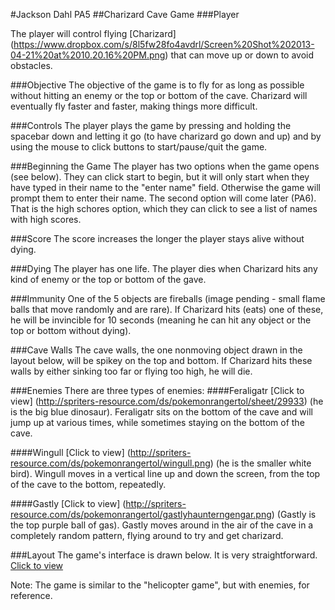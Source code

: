 #Jackson Dahl PA5
##Charizard Cave Game
###Player


The player will control flying [Charizard] (https://www.dropbox.com/s/8l5fw28fo4avdrl/Screen%20Shot%202013-04-21%20at%2010.20.16%20PM.png) that can move up or down to avoid obstacles.

###Objective
The objective of the game is to fly for as long as possible without hitting an enemy or the top or bottom of the cave. Charizard will eventually fly faster and faster, making things more difficult.

###Controls
The player plays the game by pressing and holding the spacebar down and letting it go (to have charizard go down and up) and by using the mouse to click buttons to start/pause/quit the game.

###Beginning the Game
The player has two options when the game opens (see below). They can click start to begin, but it will only start when they have typed in their name to the "enter name" field. Otherwise the game will prompt them to enter their name. The second option will come later (PA6). That is the high schores option, which they can click to see a list of names with high scores.

###Score
The score increases the longer the player stays alive without dying.

###Dying
The player has one life. The player dies when Charizard hits any kind of enemy or the top or bottom of the gave. 

###Immunity
One of the 5 objects are fireballs (image pending - small flame balls that move randomly and are rare). If Charizard hits (eats) one of these, he will be invincible for 10 seconds (meaning he can hit any object or the top or bottom without dying).

###Cave Walls
The cave walls, the one nonmoving object drawn in the layout below, will be spikey on the top and bottom. If Charizard hits these walls by either sinking too far or flying too high, he will die.

###Enemies
There are three types of enemies:
####Feraligatr
[Click to view] (http://spriters-resource.com/ds/pokemonrangertol/sheet/29933) (he is the big blue dinosaur). Feraligatr sits on the bottom of the cave and will jump up at various times, while sometimes staying on the bottom of the cave.

####Wingull
[Click to view] (http://spriters-resource.com/ds/pokemonrangertol/wingull.png) (he is the smaller white bird). Wingull moves in a vertical line up and down the screen, from the top of the cave to the bottom, repeatedly.

####Gastly
[Click to view] (http://spriters-resource.com/ds/pokemonrangertol/gastlyhaunterngengar.png) (Gastly is the top purple ball of gas). Gastly moves around in the air of the cave in a completely random pattern, flying around to try and get charizard.



###Layout
The game's interface is drawn below. It is very straightforward.
[Click to view](https://photos-5.dropbox.com/t/0/AAC4Qq1eEihCZLJgRWWx6FeqZ9wqD2XeB7Jqvu0hVBRWcg/12/1888617/jpeg/32x32/3/_/1/2/Photo%20Apr%2021%2C%2010%2024%2003%20PM.jpg/1zPottuZYtJ4u9vokj-xhr0sC89H7Y6Bu4-zeMIS-NE?size=1280x960)


Note: The game is similar to the "helicopter game", but with enemies, for reference.
